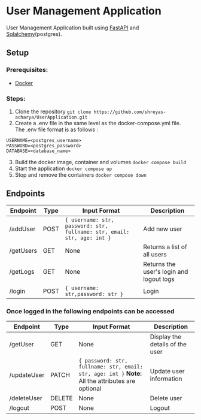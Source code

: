 # User Management Application

User Management Application built using [FastAPI](https://fastapi.tiangolo.com/) and [Sqlalchemy](https://www.sqlalchemy.org/)(postgres).

## Setup
### Prerequisites:
- [Docker](https://docs.docker.com/get-docker/)
### Steps:
1. Clone the repository
`git clone https://github.com/shreyas-acharya/UserApplication.git`
2. Create a .env file in the same level as the docker-compose.yml file.   
The .env file format is as follows :
```
USERNAME=<postgres_username>
PASSWORD=<postgres_password>
DATABASE=<database_name>
```
3. Build the docker image, container and volumes
`docker compose build`
4. Start the application
`docker compose up`
5. Stop and remove the containers
`docker compose down`

## Endpoints
| Endpoint | Type | Input Format | Description | 
| ---------| ---- | ------------ | ----------- |
| /addUser | POST | `{ username: str, password: str, fullname: str, email: str, age: int }` | Add new user |
| /getUsers| GET  | None | Returns a list of all users |
| /getLogs | GET | None | Returns the user's login and logout logs |
| /login | POST | `{ username: str,password: str }` | Login |

### Once logged in the following endpoints can be accessed
| Endpoint | Type | Input Format | Description |
| -------- | ---- | ------------ | ----------- |
| /getUser | GET | None | Display the details of the user |
| /updateUser | PATCH | `{ password: str, fullname: str, email: str, age: int }` **Note:** All the attributes are optional | Update user information |
| /deleteUser | DELETE | None | Delete user |
| /logout | POST | None | Logout |

